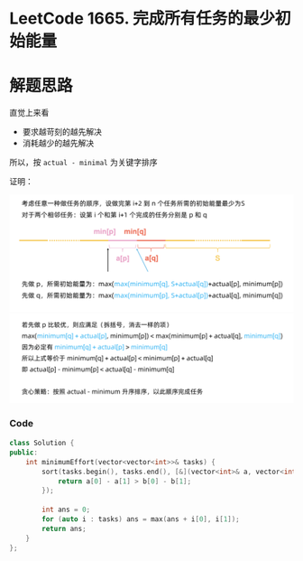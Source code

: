 # LeetCode 1665. 完成所有任务的最少初始能量

# 解题思路
直觉上来看
- 要求越苛刻的越先解决
- 消耗越少的越先解决

所以，按 `actual - minimal` 为关键字排序

证明：

![](media/16610938683907.png)
![](media/16610939252339.png)


### Code
```cpp
class Solution {
public:
    int minimumEffort(vector<vector<int>>& tasks) {
        sort(tasks.begin(), tasks.end(), [&](vector<int>& a, vector<int>& b){
            return a[0] - a[1] > b[0] - b[1];
        });

        int ans = 0;
        for (auto i : tasks) ans = max(ans + i[0], i[1]);
        return ans;
    }
};
```